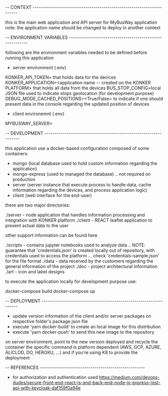 -- CONTEXT ----------------------------------------------------------------------

this is the main web application and API server for MyBusWay application 
note: the application name should be changed to deploy in another context 

-- ENVIRONMENT VARIABLES ---------------------------------------------------------

following are the environment variables needed to be defined before running this application

* server environment (.env)

KONKER_API_TOKEN=<has the KONKER PLATFORM API TOKEN> that holds data for the devices
KONKER_APPLICATION=<application name -- created on the KONKER PLATFORM> that holds all data from the devices
BUS_STOP_CONFIG=local JSON file used to indicate stops geolocation (for development purpose)
DEBUG_MODE_CACHED_POSITIONS=<True/False> to indicate if one should present data in the console regarding the updated position of devices

* client environemnt (.env)

MYBUSWAY_SERVER=<http address where to find the server application running>

-- DEVELOPMENT -----------------------------------------------------------------

this application use a docker-based configuration composed of some containers:

* mongo (local database used to hold custom information regarding the application)
* mongo-express (used to managed the database) .. not required on production 
* server (server instance that execute process to handle data, cache information regarding the devices, and process application logic) 
* client (web interface for the end-user)

there are two major directories:

./server - node application that handles information processing and integration with KONKER platform
./client - REACT leaflet application to present actual data to the user

other support information can be found here

./scripts - contains jupyter notebooks used to analyze data .. 
            NOTE: guarantee that 'credentials.json' is created locally 
                  out of repository, with credentials used to access the platform ... 
                  check 'credentials-sample.json' for the file format
./data - data received by the customers regarding the general information of the project
./doc - project architectural information
./art - icon and label designs

to execute the application locally for development purpose use:

docker-compose build
docker-compose up 

-- DEPLOYMENT ------------------------------------------------------------------

* update version information of the client and/or server packages on respective folder's package.json file
* execute 'yarn docker-build' to create an local image for this distribution 
* execute 'yarn docker-push' to send this new image to the repository 

on server environment, point to the new version deployed and recycle the container 
the specific command is platform dependent (AWS, GCP, AZURE, ALICLOD, DO, HEROKU, ...) and if you're using K8 
to provide the deployment 


-- REFERENCES ----------------------------------------------------

* for authorization and authentication used https://medium.com/devops-dudes/secure-front-end-react-js-and-back-end-node-js-express-rest-api-with-keycloak-daf159f0a94e